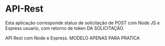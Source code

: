 # API-Rest
 
Esta aplicação corresponde status de solicitação de POST com Node JS e Express usuario, com retorno de token DA SOLICITAÇÃO.

API Rest com Node e Express.
MODELO APENAS PARA PRATICA
